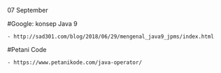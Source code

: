 07 September

#Google: konsep Java 9

	- http://sad301.com/blog/2018/06/29/mengenal_java9_jpms/index.html


#Petani Code

	- https://www.petanikode.com/java-operator/